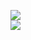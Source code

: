 [![](https://img.shields.io/badge/Made%20With-Github%20Spray-lightgrey.svg?style=for-the-badge&logo=github)](https://github.com/Annihil/github-spray#1152)  
[![](https://i.imgur.com/2DrTn0Z.gif)](https://github.com/Annihil/github-spray)